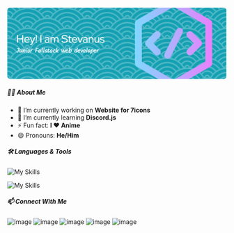 <!--
**BlackGhost-ID/blackghost-id** is a ✨ _special_ ✨ repository because its `README.md` (this file) appears on your GitHub profile.

Here are some ideas to get you started:

- 🔭 I’m currently working on ...
- 🌱 I’m currently learning ...
- 👯 I’m looking to collaborate on ...
- 🤔 I’m looking for help with ...
- 💬 Ask me about ...
- 📫 How to reach me: ...
- 😄 Pronouns: ...
- ⚡ Fun fact: ...
-->

![Header](./img/github-header-image.png)

##### 🧑‍💻 About Me

- 🔭 I’m currently working on **Website for 7icons**
- 🌱 I’m currently learning **Discord.js**
- ⚡ Fun fact: **I ❤️ Anime**
- 😄 Pronouns: **He/Him**

##### 🛠️ Languages & Tools

![My Skills](https://skillicons.dev/icons?i=html,css,js,php,py,alpinejs,bootstrap,tailwind&theme=light)

![My Skills](https://skillicons.dev/icons?i=windows,vscode,sublime,blender&theme=light)

##### 📫 Connect With Me

![image](https://img.shields.io/badge/Gmail-D14836?style=for-the-badge&logo=gmail&logoColor=white) ![image](https://img.shields.io/badge/WhatsApp-25D366?style=for-the-badge&logo=whatsapp&logoColor=white) ![image](https://img.shields.io/badge/Discord-5865F2?style=for-the-badge&logo=discord&logoColor=white) ![image](https://img.shields.io/badge/Instagram-E4405F?style=for-the-badge&logo=instagram&logoColor=white) ![image](https://img.shields.io/badge/YouTube-FF0000?style=for-the-badge&logo=youtube&logoColor=white)
